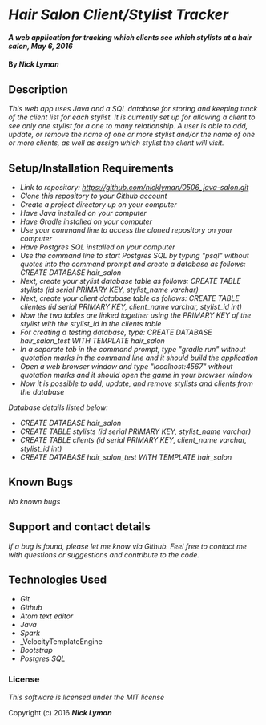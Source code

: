 # _Hair Salon Client/Stylist Tracker_

#### _A web application for tracking which clients see which stylists at a hair salon, May 6, 2016_

#### By _**Nick Lyman**_

## Description

_This web app uses Java and a SQL database for storing and keeping track of the client list for each stylist. It is currently set up for allowing a client to see only one stylist for a one to many relationship. A user is able to add, update, or remove the name of one or more stylist and/or the name of one or more clients, as well as assign which stylist the client will visit._

## Setup/Installation Requirements

* _Link to repository: https://github.com/nicklyman/0506_java-salon.git_
* _Clone this repository to your Github account_
* _Create a project directory up on your computer_
* _Have Java installed on your computer_
* _Have Gradle installed on your computer_
* _Use your command line to access the cloned repository on your computer_
* _Have Postgres SQL installed on your computer_
* _Use the command line to start Postgres SQL by typing "psql" without quotes into the command prompt and create a database as follows: CREATE DATABASE hair_salon_
* _Next, create your stylist database table as follows: CREATE TABLE stylists (id serial PRIMARY KEY, stylist_name varchar)_
* _Next, create your client database table as follows: CREATE TABLE clientes (id serial PRIMARY KEY, client_name varchar, stylist_id int)_
* _Now the two tables are linked together using the PRIMARY KEY of the stylist with the stylist_id in the clients table_
* _For creating a testing database, type: CREATE DATABASE hair_salon_test WITH TEMPLATE hair_salon_
* _In a seperate tab in the command prompt, type "gradle run" without quotation marks in the command line and it should build the application_
* _Open a web browser window and type "localhost:4567" without quotation marks and it should open the game in your browser window_
* _Now it is possible to add, update, and remove stylists and clients from the database_

_Database details listed below:_
* _CREATE DATABASE hair_salon_
* _CREATE TABLE stylists (id serial PRIMARY KEY, stylist_name varchar)_
* _CREATE TABLE clients (id serial PRIMARY KEY, client_name varchar, stylist_id int)_
* _CREATE DATABASE hair_salon_test WITH TEMPLATE hair_salon_

## Known Bugs

_No known bugs_

## Support and contact details

_If a bug is found, please let me know via Github. Feel free to contact me with questions or suggestions and contribute to the code._

## Technologies Used

* _Git_
* _Github_
* _Atom text editor_
* _Java_
* _Spark_
* _VelocityTemplateEngine
* _Bootstrap_
* _Postgres SQL_

### License

*This software is licensed under the MIT license*

Copyright (c) 2016 **_Nick Lyman_**
